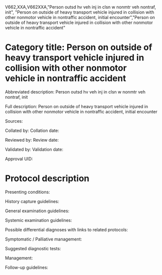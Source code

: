 V662,XXA,V662XXA,"Person outsd hv veh inj in clsn w nonmtr veh nontraf, init", "Person on outside of heavy transport vehicle injured in collision with other nonmotor vehicle in nontraffic accident, initial encounter","Person on outside of heavy transport vehicle injured in collision with other nonmotor vehicle in nontraffic accident"
# Category title: Person on outside of heavy transport vehicle injured in collision with other nonmotor vehicle in nontraffic accident

Abbreviated description: Person outsd hv veh inj in clsn w nonmtr veh nontraf, init

Full description: Person on outside of heavy transport vehicle injured in collision with other nonmotor vehicle in nontraffic accident, initial encounter

Sources:

Collated by:
Collation date:

Reviewed by:
Review date:

Validated by:
Validation date:

Approval UID:

# Protocol description

Presenting conditions:

History capture guidelines:

General examination guidelines:

Systemic examination guidelines:

Possible differential diagnoses with links to related protocols:

Symptomatic / Palliative management:

Suggested diagnostic tests:

Management:

Follow-up guidelines:
